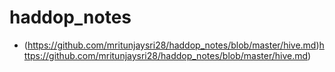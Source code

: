 # haddop_notes

* (https://github.com/mritunjaysri28/haddop_notes/blob/master/hive.md)https://github.com/mritunjaysri28/haddop_notes/blob/master/hive.md)
